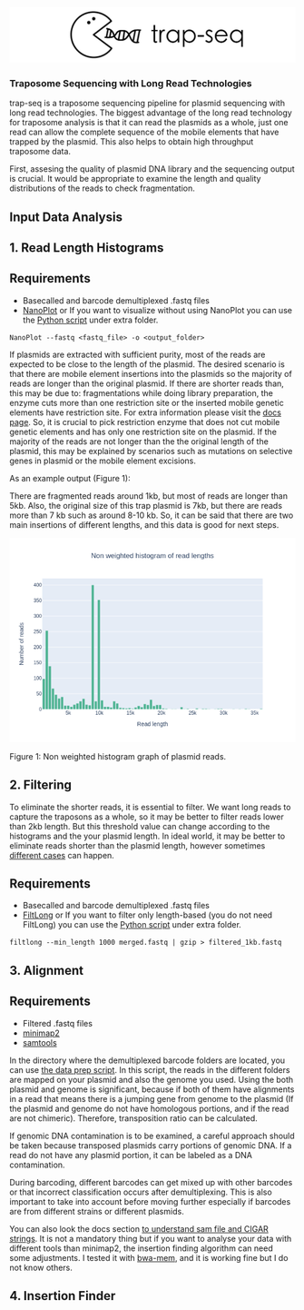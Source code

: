![example_output](/images/logov4.png)

### Traposome Sequencing with Long Read Technologies

trap-seq is a traposome sequencing pipeline for plasmid sequencing with long read technologies. The biggest advantage of the long read technology for traposome analysis is that it can read the plasmids as a whole, just one read can allow the complete sequence of the mobile elements  that have trapped by the plasmid. This also helps to obtain high throughput traposome data. 

First, assesing the quality of plasmid DNA library and the sequencing output is crucial. It would be appropriate to examine the length and quality distributions of the reads to check fragmentation.

## Input Data Analysis

## 1. Read Length Histograms

## Requirements
- Basecalled and barcode demultiplexed .fastq files
- [NanoPlot](https://github.com/wdecoster/NanoPlot) or If you want to visualize without using NanoPlot you can use the [Python script](/extra/00_read_histograms.py) under extra folder.

```
NanoPlot --fastq <fastq_file> -o <output_folder>
```

If plasmids are extracted with sufficient purity, most of the reads are expected to be close to the length of the plasmid. The desired scenario is that there are mobile element insertions into the plasmids so the majority of reads are longer than the original plasmid. If there are shorter reads than, this may be due to: fragmentations while doing library preparation, the enzyme cuts more than one restriction site or the inserted mobile genetic elements have restriction site. For extra information please visit the [docs page](/docs#readme). So, it is crucial to pick restriction enzyme that does not cut mobile genetic elements and has only one restriction site on the plasmid. If the majority of the reads are not longer than the the original length of the plasmid, this may be explained by scenarios such as mutations on selective genes in plasmid or the mobile element excisions.

As an example output (Figure 1):

There are fragmented reads around 1kb, but most of reads are longer than 5kb. Also, the original size of this trap plasmid is 7kb, but there are reads more than 7 kb such as around 8-10 kb. So, it can be said that there are two main insertions of different lengths, and this data is good for next steps.

![example_output](/images/1_LengthHistogramv2.png)

Figure 1: Non weighted histogram graph of plasmid reads.

## 2. Filtering

To eliminate the shorter reads, it is essential to filter. We want long reads to capture the traposons as a whole, so it may be better to filter reads lower than 2kb length. But this threshold value can change according to the histograms and the your plasmid length. In ideal world, it may be better to eliminate reads shorter than the plasmid length, however sometimes [different cases](/docs#undesired-cases) can happen.

## Requirements
- Basecalled and barcode demultiplexed .fastq files
- [FiltLong](https://github.com/rrwick/Filtlong) or If you want to filter only length-based (you do not need FiltLong) you can use the [Python script](/extra/01_filtering_based_on_len.py) under extra folder.

```
filtlong --min_length 1000 merged.fastq | gzip > filtered_1kb.fastq

```

## 3. Alignment

## Requirements
- Filtered .fastq files
- [minimap2](https://github.com/lh3/minimap2)
- [samtools](https://github.com/samtools/samtools)

In the directory where the demultiplexed barcode folders are located, you can use [the data prep script](/scripts/01_data_prep.sh). In this script, the reads in the different folders are mapped on your plasmid and also the genome you used. Using the both plasmid and genome is significant, because if both of them have alignments in a read that means there is a jumping gene from genome to the plasmid (If the plasmid and genome do not have homologous portions, and if the read are not chimeric). Therefore, transposition ratio can be calculated.

If genomic DNA contamination is to be examined, a careful approach should be taken because transposed plasmids carry portions of genomic DNA. If a read do not have any plasmid portion, it can be labeled as a DNA contamination. 

During barcoding, different barcodes can get mixed up with other barcodes or that incorrect classification occurs after demultiplexing. This is also important to take into account before moving further especially if barcodes are from different strains or different plasmids.

You can also look the docs section [to understand sam file and CIGAR strings](/docs#understanding-cigar-string). It is not a mandatory thing but if you want to analyse your data with different tools than minimap2, the insertion finding algorithm can need some adjustments. I tested it with [bwa-mem](https://github.com/lh3/bwa), and it is working fine but I do not know others.


## 4. Insertion Finder









